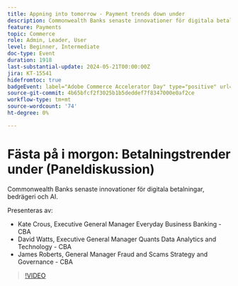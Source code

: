 ```yaml
---
title: Appning into tomorrow - Payment trends down under
description: Commonwealth Banks senaste innovationer för digitala betalningar, bedrägeri och AI.
feature: Payments
topic: Commerce
role: Admin, Leader, User
level: Beginner, Intermediate
doc-type: Event
duration: 1918
last-substantial-update: 2024-05-21T00:00:00Z
jira: KT-15541
hidefromtoc: true
badgeEvent: label="Adobe Commerce Accelerator Day" type="positive" url="https://experienceleague.adobe.com/en/docs/events/apac-commerce-recordings/2024/accelerator-day/overview.html"
source-git-commit: 4b65bfcf2f3025b1b5deddef7f8347000e0af2ce
workflow-type: tm+mt
source-wordcount: '74'
ht-degree: 0%

---
```



# Fästa på i morgon: Betalningstrender under (Paneldiskussion)

Commonwealth Banks senaste innovationer för digitala betalningar, bedrägeri och AI.

Presenteras av:

+ Kate Crous, Executive General Manager Everyday Business Banking - CBA
+ David Watts, Executive General Manager Quants Data Analytics and Technology - CBA
+ James Roberts, General Manager Fraud and Scams Strategy and Governance - CBA

>[!VIDEO](https://video.tv.adobe.com/v/3429268/?learn=on)
